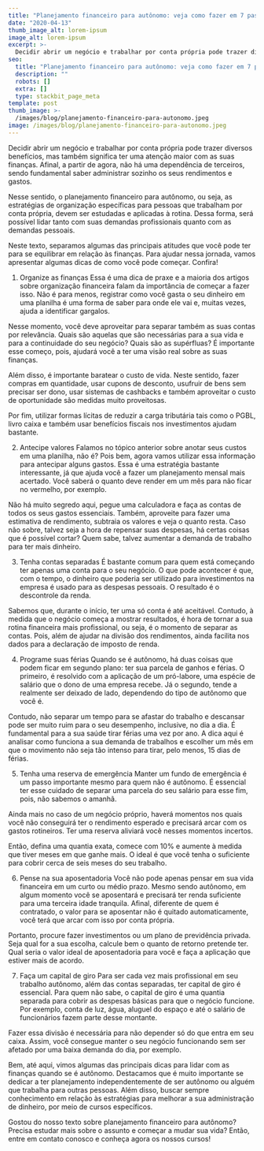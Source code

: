 ```yaml
---
title: "Planejamento financeiro para autônomo: veja como fazer em 7 passos"
date: "2020-04-13"
thumb_image_alt: lorem-ipsum
image_alt: lorem-ipsum
excerpt: >-
  Decidir abrir um negócio e trabalhar por conta própria pode trazer diversos benefícios, mas também significa ter uma atenção maior com as suas finanças. Afinal, a partir de agora, não há uma dependência de terceiros, sendo fundamental saber administrar sozinho os seus rendimentos e gastos.
seo:
  title: "Planejamento financeiro para autônomo: veja como fazer em 7 passos"
  description: ""
  robots: []
  extra: []
  type: stackbit_page_meta
template: post
thumb_image: >-
  /images/blog/planejamento-financeiro-para-autonomo.jpeg
image: /images/blog/planejamento-financeiro-para-autonomo.jpeg
---
```


Decidir abrir um negócio e trabalhar por conta própria pode trazer diversos benefícios, mas também significa ter uma atenção maior com as suas finanças. Afinal, a partir de agora, não há uma dependência de terceiros, sendo fundamental saber administrar sozinho os seus rendimentos e gastos.

Nesse sentido, o planejamento financeiro para autônomo, ou seja, as estratégias de organização específicas para pessoas que trabalham por conta própria, devem ser estudadas e aplicadas à rotina. Dessa forma, será possível lidar tanto com suas demandas profissionais quanto com as demandas pessoais.

Neste texto, separamos algumas das principais atitudes que você pode ter para se equilibrar em relação às finanças. Para ajudar nessa jornada, vamos apresentar algumas dicas de como você pode começar. Confira!

1. Organize as finanças
   Essa é uma dica de praxe e a maioria dos artigos sobre organização financeira falam da importância de começar a fazer isso. Não é para menos, registrar como você gasta o seu dinheiro em uma planilha é uma forma de saber para onde ele vai e, muitas vezes, ajuda a identificar gargalos.

Nesse momento, você deve aproveitar para separar também as suas contas por relevância. Quais são aquelas que são necessárias para a sua vida e para a continuidade do seu negócio? Quais são as supérfluas? É importante esse começo, pois, ajudará você a ter uma visão real sobre as suas finanças.

Além disso, é importante baratear o custo de vida. Neste sentido, fazer compras em quantidade, usar cupons de desconto, usufruir de bens sem precisar ser dono, usar sistemas de cashbacks e também aproveitar o custo de oportunidade são medidas muito proveitosas.

Por fim, utilizar formas lícitas de reduzir a carga tributária tais como o PGBL, livro caixa e também usar benefícios fiscais nos investimentos ajudam bastante.

2. Antecipe valores
   Falamos no tópico anterior sobre anotar seus custos em uma planilha, não é? Pois bem, agora vamos utilizar essa informação para antecipar alguns gastos. Essa é uma estratégia bastante interessante, já que ajuda você a fazer um planejamento mensal mais acertado. Você saberá o quanto deve render em um mês para não ficar no vermelho, por exemplo.

Não há muito segredo aqui, pegue uma calculadora e faça as contas de todos os seus gastos essenciais. Também, aproveite para fazer uma estimativa de rendimento, subtraia os valores e veja o quanto resta. Caso não sobre, talvez seja a hora de repensar suas despesas, há certas coisas que é possível cortar? Quem sabe, talvez aumentar a demanda de trabalho para ter mais dinheiro.

3. Tenha contas separadas
   É bastante comum para quem está começando ter apenas uma conta para o seu negócio. O que pode acontecer é que, com o tempo, o dinheiro que poderia ser utilizado para investimentos na empresa é usado para as despesas pessoais. O resultado é o descontrole da renda.

Sabemos que, durante o início, ter uma só conta é até aceitável. Contudo, à medida que o negócio começa a mostrar resultados, é hora de tornar a sua rotina financeira mais profissional, ou seja, é o momento de separar as contas. Pois, além de ajudar na divisão dos rendimentos, ainda facilita nos dados para a declaração de imposto de renda.

4. Programe suas férias
   Quando se é autônomo, há duas coisas que podem ficar em segundo plano: ter sua parcela de ganhos e férias. O primeiro, é resolvido com a aplicação de um pró-labore, uma espécie de salário que o dono de uma empresa recebe. Já o segundo, tende a realmente ser deixado de lado, dependendo do tipo de autônomo que você é.

Contudo, não separar um tempo para se afastar do trabalho e descansar pode ser muito ruim para o seu desempenho, inclusive, no dia a dia. É fundamental para a sua saúde tirar férias uma vez por ano. A dica aqui é analisar como funciona a sua demanda de trabalhos e escolher um mês em que o movimento não seja tão intenso para tirar, pelo menos, 15 dias de férias.

5. Tenha uma reserva de emergência
   Manter um fundo de emergência é um passo importante mesmo para quem não é autônomo. É essencial ter esse cuidado de separar uma parcela do seu salário para esse fim, pois, não sabemos o amanhã.

Ainda mais no caso de um negócio próprio, haverá momentos nos quais você não conseguirá ter o rendimento esperado e precisará arcar com os gastos rotineiros. Ter uma reserva aliviará você nesses momentos incertos.

Então, defina uma quantia exata, comece com 10% e aumente à medida que tiver meses em que ganhe mais. O ideal é que você tenha o suficiente para cobrir cerca de seis meses do seu trabalho.

6. Pense na sua aposentadoria
   Você não pode apenas pensar em sua vida financeira em um curto ou médio prazo. Mesmo sendo autônomo, em algum momento você se aposentará e precisará ter renda suficiente para uma terceira idade tranquila. Afinal, diferente de quem é contratado, o valor para se aposentar não é quitado automaticamente, você terá que arcar com isso por conta própria.

Portanto, procure fazer investimentos ou um plano de previdência privada. Seja qual for a sua escolha, calcule bem o quanto de retorno pretende ter. Qual seria o valor ideal de aposentadoria para você e faça a aplicação que estiver mais de acordo.

7. Faça um capital de giro
   Para ser cada vez mais profissional em seu trabalho autônomo, além das contas separadas, ter capital de giro é essencial. Para quem não sabe, o capital de giro é uma quantia separada para cobrir as despesas básicas para que o negócio funcione. Por exemplo, conta de luz, água, aluguel do espaço e até o salário de funcionários fazem parte desse montante.

Fazer essa divisão é necessária para não depender só do que entra em seu caixa. Assim, você consegue manter o seu negócio funcionando sem ser afetado por uma baixa demanda do dia, por exemplo.

Bem, até aqui, vimos algumas das principais dicas para lidar com as finanças quando se é autônomo. Destacamos que é muito importante se dedicar a ter planejamento independentemente de ser autônomo ou alguém que trabalha para outras pessoas. Além disso, buscar sempre conhecimento em relação às estratégias para melhorar a sua administração de dinheiro, por meio de cursos específicos.

Gostou do nosso texto sobre planejamento financeiro para autônomo? Precisa estudar mais sobre o assunto e começar a mudar sua vida? Então, entre em contato conosco e conheça agora os nossos cursos!
